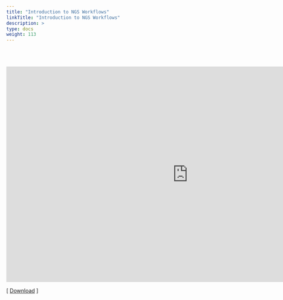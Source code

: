 ```yaml
---
title: "Introduction to NGS Workflows"
linkTitle: "Introduction to NGS Workflows"
description: >
type: docs
weight: 113
---
```


<br></br>

<iframe src="https://docs.google.com/presentation/d/e/2PACX-1vQNbu6TxabquxuS-cTwhYwFML7DoCE8sCPMGJeDbcxtUT6vikc1VR85cMuA3bs8HJqDf6KG4Iq-ES34/embed?start=false&loop=false&delayms=60000" frameborder="0" width="960" height="569" allowfullscreen="true" mozallowfullscreen="true" webkitallowfullscreen="true"></iframe>

[ [Download](https://docs.google.com/presentation/d/13taBtdn-7QToqqox-dZedz0TBVyg1hyfISTKiGM4XGs/edit?usp=sharing) ]




